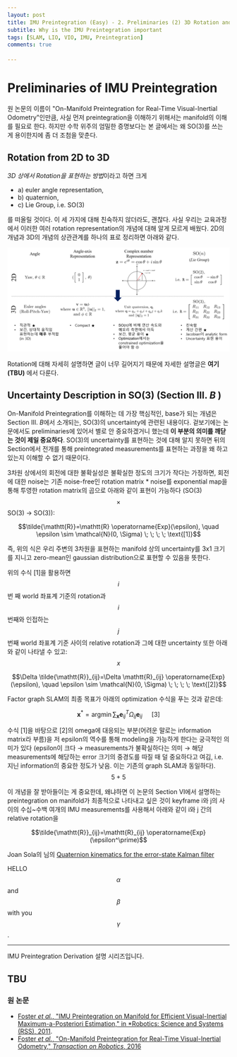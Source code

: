 ```yaml
---
layout: post
title: IMU Preintegration (Easy) - 2. Preliminaries (2) 3D Rotation and Uncertainty
subtitle: Why is the IMU Preintegration important
tags: [SLAM, LIO, VIO, IMU, Preintegration]
comments: true

---
```


# Preliminaries of IMU Preintegration 

원 논문의 이름이 "On-Manifold Preintegration for Real-Time
Visual-Inertial Odometry"인만큼, 사실 
먼저 preintegration을 이해하기 위해서는 manifold의 이해를 필요로 한다. 하지만 수학 위주의 엄밀한 증명보다는 본 글에서는 왜 SO(3)를 쓰는 게 용이한지에 좀 더 조첨을 맞춘다.

## Rotation from 2D to 3D

*3D 상에서 Rotation을 표현하는 방법*이라고 하면 크게 
* a) euler angle representation, 
* b) quaternion, 
* c) Lie Group, i.e. SO(3)
  
를 떠올릴 것이다. 이 세 가지에 대해 친숙하지 않더라도, 괜찮다. 사실 우리는 교육과정에서 이러한 여러 rotation representation의 개념에 대해 알게 모르게 배웠다. 2D의 개념과 3D의 개념의 상관관계를 하나의 표로 정리하면 아래와 같다.

![](/img/rotation/overview_v2.png)

Rotation에 대해 자세히 설명하면 글이 너무 길어지기 때문에 자세한 설명글은 **여기(TBU)** 에서 다룬다.


## Uncertainty Description in SO(3) (Section Ⅲ. *B* ) 

On-Manifold Preintegration를 이해하는 데 가장 핵심적인, base가 되는 개념은 Section Ⅲ. *B*에서 소개되는, SO(3)의 uncertainty에 관련된 내용이다. 겉보기에는 논문에서도 preliminaries에 있어서 별로 안 중요하겠거니 했는데 **이 부분의 의미를 깨닫는 것이 제일 중요하다**. SO(3)의 uncertainty를 표현하는 것에 대해 알지 못하면 뒤의 Section에서 전개를 통해 preintegrated measurements를 표현하는 과정을 왜 하고 있는지 이해할 수 없기 때문이다.

3차원 상에서의 회전에 대한 불확실성은 불확실한 정도의 크기가 작다는 가정하면, 회전에 대한 noise는 기존 noise-free인  rotation matrix * noise를 exponential map을 통해 투영한 rotation matrix의 곱으로 아래와 같이 표현이 가능하다 (SO(3) $$ \times $$ SO(3) → SO(3)):

$$\tilde{\mathtt{R}}=\mathtt{R} \operatorname{Exp}(\epsilon), \quad \epsilon \sim \mathcal{N}(0, \Sigma) \; \; \; \; \text{[1]}$$ 

즉, 위의 식은 우리 주변의 3차원을 표현하는 manifold 상의 uncertainty를 3x1 크기를 지니고 zero-mean인 gaussian distribution으로 표현할 수 있음을 뜻한다.  

위의 수식 [1]을 활용하면 $$ i $$ 번 째 world 좌표계 기준의 rotation과 $$ i $$ 번째와 인접하는 $$ j $$번째 world 좌표계 기준 사이의 relative rotation과 그에 대한 uncertainty 또한 아래와 같이 나타낼 수 있고: $$ x $$

$$\Delta \tilde{\mathtt{R}}_{ij}=\Delta \mathtt{R}_{ij} \operatorname{Exp}(\epsilon), \quad \epsilon \sim \mathcal{N}(0, \Sigma) \; \; \; \; \text{[2]}$$ 

Factor graph SLAM의 최종 목표가 아래의 optimization 수식을 푸는 것과 같은데:

$$\mathbf{x}^{*}=\operatorname{argmin} \sum_{\mathbf{x}} \mathbf{e}_{i j}^{T} {\Omega}_{i j} \mathbf{e}_{i j} \; \; \; \; \;  \; \text{[3]}$$

수식 [1]을 바탕으로 [2]의 omega에 대응되는 부분(어려운 말로는 information matrix라 부름)을 저 epsilon의 역수를 통해 modeling을 가능하게 한다는 궁극적인 의미가 있다 (epsilon이 크다 → measurements가 불확실하다는 의미 → 해당 measurements에 해당하는 error 크기의 중경도를 따질 때 덜 중요하다고 여김, i.e. 지닌 information의 중요한 정도가 낮음. 이는 기존의 graph SLAM과 동일하다). $$ 5 + 5 $$



이 개념을 잘 받아들이는 게 중요한데, 왜냐하면 이 논문의 Section Ⅵ에서 설명하는 preintegration on manifold가 최종적으로 나타내고 싶은 것이 keyframe i와 j의 사이의 수십~수백 여개의 IMU measurements를 사용해서 아래와 같이 i와 j 간의 relative rotation을 

$$\tilde{\mathtt{R}}_{ij}=\mathtt{R}_{ij} \operatorname{Exp}(\epsilon^\prime)$$


Joan Sola의 님의 [Quaternion kinematics for the error-state Kalman filter](https://arxiv.org/abs/1711.02508)

HELLO $$ \alpha $$ and$$ \beta $$ with you $$\gamma$$.

---

IMU Preintegration Derivation 설명 시리즈입니다.

TBU
---


### 원 논문

* [Foster *et al.*, "IMU Preintegration on Manifold for Efficient
Visual-Inertial Maximum-a-Posteriori Estimation," in *Robotics: Science and Systems (RSS), 2011](http://www.roboticsproceedings.org/rss11/p06.pdf).
* [Foster *et al.*, "On-Manifold Preintegration for Real-Time
Visual-Inertial Odometry," *Transaction on Robotics*, 2016](https://rpg.ifi.uzh.ch/docs/TRO16_forster.pdf)